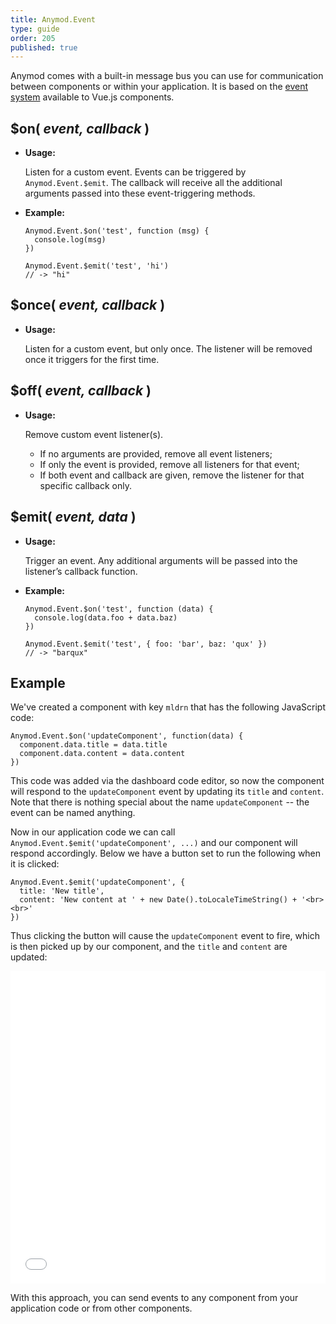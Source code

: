```yaml
---
title: Anymod.Event
type: guide
order: 205
published: true
---
```


Anymod comes with a built-in message bus you can use for communication between components or within your application. It is based on the [event system](https://vuejs.org/v2/api/#Instance-Methods-Events) available to Vue.js components.

## $on( _event, callback_ )

- **Usage:**

  Listen for a custom event. Events can be triggered by `Anymod.Event.$emit`. The callback will receive all the additional arguments passed into these event-triggering methods.

- **Example:**

  ```JS
  Anymod.Event.$on('test', function (msg) {
    console.log(msg)
  })

  Anymod.Event.$emit('test', 'hi')
  // -> "hi"
  ```

## $once( _event, callback_ )

- **Usage:**

  Listen for a custom event, but only once. The listener will be removed once it triggers for the first time.

## $off( _event, callback_ )

- **Usage:**

  Remove custom event listener(s).

  - If no arguments are provided, remove all event listeners;
  - If only the event is provided, remove all listeners for that event;
  - If both event and callback are given, remove the listener for that specific callback only.

## $emit( _event, data_ )

- **Usage:**

  Trigger an event. Any additional arguments will be passed into the listener’s callback function.

- **Example:**

  ```JS
  Anymod.Event.$on('test', function (data) {
    console.log(data.foo + data.baz)
  })

  Anymod.Event.$emit('test', { foo: 'bar', baz: 'qux' })
  // -> "barqux"
  ```

## Example

We've created a component with key `mldrn` that has the following JavaScript code:

```JS
Anymod.Event.$on('updateComponent', function(data) {
  component.data.title = data.title
  component.data.content = data.content
})
```

This code was added via the dashboard code editor, so now the component will respond to the `updateComponent` event by updating its `title` and `content`. Note that there is nothing special about the name `updateComponent` -- the event can be named anything.

Now in our application code we can call `Anymod.Event.$emit('updateComponent', ...)` and our component will respond accordingly. Below we have a button set to run the following when it is clicked:

```JS
Anymod.Event.$emit('updateComponent', {
  title: 'New title',
  content: 'New content at ' + new Date().toLocaleTimeString() + '<br><br>'
})
```

Thus clicking the button will cause the `updateComponent` event to fire, which is then picked up by our component, and the `title` and `content` are updated:

<iframe width="100%" height="500" src="//jsfiddle.net/component/L1ugm6gn/embedded/result,html,js/" allowfullscreen="allowfullscreen" frameborder="0"></iframe>

With this approach, you can send events to any component from your application code or from other components.


<!-- Anymod script -->
<script project="anymod" src="https://cdn.anymod.com/v1"></script>
